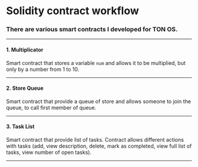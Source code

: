 # Solidity contract workflow
### There are various smart contracts I developed for TON OS.

------------
#### 1. Multiplicator
Smart contract that stores a variable `num` and allows it to be multiplied, but only by a number from 1 to 10.

------------
#### 2. Store Queue

Smart contract that provide a queue of store and allows someone to join the queue, to call first member of queue.

------------
#### 3. Task List

Smart contract that provide list of tasks. Contract allows different actions with tasks (add, view description, delete, mark as completed, view full list of tasks, view number of open tasks).

------------
